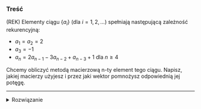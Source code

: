 ### Treść
(REK)
Elementy ciągu $\{a_i\}$ (dla $i = 1, 2, \dots$) spełniają następującą zależność rekurencyjną:
- $a_1 = a_2 = 2$
- $a_3 = -1$
- $a_n = 2a_{n-1} - 3a_{n-2} + a_{n-3} + 1$ dla $n \geq 4$

Chcemy obliczyć metodą macierzową n-ty element tego ciągu. Napisz, jakiej macierzy użyjesz i przez jaki wektor pomnożysz odpowiednią jej potęgę.

------
<details><summary>Rozwiązanie</summary>
<p>

Trzeba ułożyć i rozwiązać układ równań liniowych

$$
    A\cdot \begin{bmatrix}
        a_{n-1}\\
        a_{n-2}\\
        a_{n-3}\\
        1\\
    \end{bmatrix} = 
    \begin{bmatrix}
        a_n = 2a_{n-1} -3a_{n-2} + 1a_{n-3} + 1\\
        a_{n-1}\\
        a_{n-2}\\
        1\\
    \end{bmatrix}\\
    A = \begin{bmatrix}
        2 & -3 & 1 & 1\\
        1 & 0 & 0 & 0\\
        0 & 1 & 0 & 0\\
        0 & 0 & 0 & 1\\
    \end{bmatrix}\\
    A^k\cdot \begin{bmatrix}
        -1\\
        2\\
        2\\
        1\\
    \end{bmatrix} = \begin{bmatrix}
        a_{k+3} \\
        a_{k+2}\\
        a_{k+1}\\
        1\\
    \end{bmatrix},\quad \text{gdzie } k\geqslant 0
$$